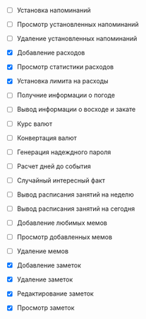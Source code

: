 * [ ] Установка напоминаний
* [ ] Просмотр установленных напоминаний
* [ ] Удаление установленных напоминаний
* [x] Добавление расходов
* [x] Просмотр статистики расходов
* [x] Установка лимита на расходы
* [ ] Получние информации о погоде
* [ ] Вывод информации о восходе и закате
* [ ] Курс валют
* [ ] Конвертация валют
* [ ] Генерация надеждного пароля
* [ ] Расчет дней до события
* [ ] Случайный интересный факт
* [ ] Вывод расписания занятий на неделю
* [ ] Вывод расписания занятий на сегодня
* [ ] Добавление любимых мемов
* [ ] Просмотр добавленных мемов
* [ ] Удаление мемов
* [x] Добавление заметок
* [x] Удаление заметок
* [x] Редактирование заметок
* [x] Просмотр заметок

